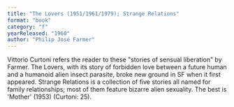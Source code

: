 ```yaml
---
title: "The Lovers (1951/1961/1979); Strange Relations"
format: "book"
category: "f"
yearReleased: "1960"
author: "Philip José Farmer"
---
```

Vittorio Curtoni refers the reader to these "stories of  sensual liberation" by Farmer. The Lovers, with its story of  forbidden love between a future human and a humanoid alien insect parasite,  broke new ground in SF when it first appeared. Strange Relations is a  collection of five stories all named for family relationships; most of them  feature bizarre alien sexuality. The best is 'Mother' (1953) (Curtoni: 25).
 